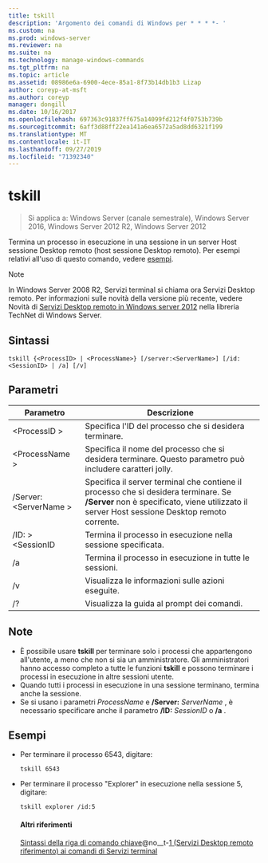 ```yaml
---
title: tskill
description: 'Argomento dei comandi di Windows per * * * *- '
ms.custom: na
ms.prod: windows-server
ms.reviewer: na
ms.suite: na
ms.technology: manage-windows-commands
ms.tgt_pltfrm: na
ms.topic: article
ms.assetid: 08986e6a-6900-4ece-85a1-8f73b14db1b3 Lizap
author: coreyp-at-msft
ms.author: coreyp
manager: dongill
ms.date: 10/16/2017
ms.openlocfilehash: 697363c91837ff675a14099fd212f4f0753b739b
ms.sourcegitcommit: 6aff3d88ff22ea141a6ea6572a5ad8dd6321f199
ms.translationtype: MT
ms.contentlocale: it-IT
ms.lasthandoff: 09/27/2019
ms.locfileid: "71392340"
---
```

# <a name="tskill"></a>tskill

>Si applica a: Windows Server (canale semestrale), Windows Server 2016, Windows Server 2012 R2, Windows Server 2012

Termina un processo in esecuzione in una sessione in un server Host sessione Desktop remoto (host sessione Desktop remoto).
Per esempi relativi all'uso di questo comando, vedere [esempi](#BKMK_examples).

> [!NOTE]
> In Windows Server 2008 R2, Servizi terminal si chiama ora Servizi Desktop remoto. Per informazioni sulle novità della versione più recente, vedere Novità di [Servizi Desktop remoto in Windows server 2012](https://technet.microsoft.com/library/hh831527) nella libreria TechNet di Windows Server.

## <a name="syntax"></a>Sintassi
```
tskill {<ProcessID> | <ProcessName>} [/server:<ServerName>] [/id:<SessionID> | /a] [/v]
```

## <a name="parameters"></a>Parametri

|Parametro|Descrizione|
|-------|--------|
|\<ProcessID >|Specifica l'ID del processo che si desidera terminare.|
|\<ProcessName >|Specifica il nome del processo che si desidera terminare. Questo parametro può includere caratteri jolly.|
|/Server: \<ServerName >|Specifica il server terminal che contiene il processo che si desidera terminare. Se **/Server** non è specificato, viene utilizzato il server Host sessione Desktop remoto corrente.|
|/ID: > \<SessionID|Termina il processo in esecuzione nella sessione specificata.|
|/a|Termina il processo in esecuzione in tutte le sessioni.|
|/v|Visualizza le informazioni sulle azioni eseguite.|
|/?|Visualizza la guida al prompt dei comandi.|

## <a name="remarks"></a>Note
- È possibile usare **tskill** per terminare solo i processi che appartengono all'utente, a meno che non si sia un amministratore. Gli amministratori hanno accesso completo a tutte le funzioni **tskill** e possono terminare i processi in esecuzione in altre sessioni utente.
- Quando tutti i processi in esecuzione in una sessione terminano, termina anche la sessione.
- Se si usano i parametri *ProcessName* e **/Server:** <em>ServerName</em> , è necessario specificare anche il parametro **/ID:** <em>SessionID</em> o **/a** .

## <a name="BKMK_examples"></a>Esempi
- Per terminare il processo 6543, digitare:
  ```
  tskill 6543
  ```
- Per terminare il processo "Explorer" in esecuzione nella sessione 5, digitare:
  ```
  tskill explorer /id:5
  ```
  #### <a name="additional-references"></a>Altri riferimenti
  [Sintassi della riga di comando chiave](command-line-syntax-key.md)@no__t-[1 &#40;Servizi Desktop remoto riferimento&#41; ai comandi di Servizi terminal](remote-desktop-services-terminal-services-command-reference.md)
